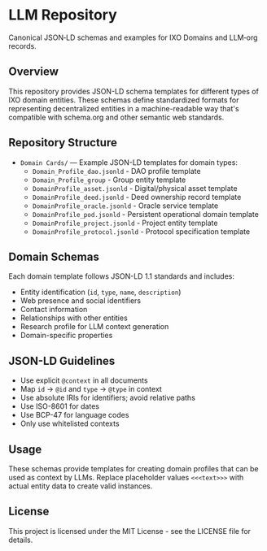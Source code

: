 # LLM Repository

Canonical JSON‑LD schemas and examples for IXO Domains and LLM‑org records.

## Overview

This repository provides JSON-LD schema templates for different types of IXO domain entities. These schemas define standardized formats for representing decentralized entities in a machine-readable way that's compatible with schema.org and other semantic web standards.

## Repository Structure

- `Domain Cards/` — Example JSON-LD templates for domain types:
  - `Domain_Profile_dao.jsonld` - DAO profile template
  - `Domain_Profile_group` - Group entity template
  - `DomainProfile_asset.jsonld` - Digital/physical asset template
  - `DomainProfile_deed.jsonld` - Deed ownership record template
  - `DomainProfile_oracle.jsonld` - Oracle service template
  - `DomainProfile_pod.jsonld` - Persistent operational domain template
  - `DomainProfile_project.jsonld` - Project entity template
  - `DomainProfile_protocol.jsonld` - Protocol specification template

## Domain Schemas

Each domain template follows JSON-LD 1.1 standards and includes:

- Entity identification (`id`, `type`, `name`, `description`)
- Web presence and social identifiers
- Contact information
- Relationships with other entities
- Research profile for LLM context generation
- Domain-specific properties

## JSON-LD Guidelines

- Use explicit `@context` in all documents
- Map `id` → `@id` and `type` → `@type` in context
- Use absolute IRIs for identifiers; avoid relative paths
- Use ISO-8601 for dates
- Use BCP-47 for language codes
- Only use whitelisted contexts

## Usage

These schemas provide templates for creating domain profiles that can be used as context by LLMs. Replace placeholder values `<<<text>>>` with actual entity data to create valid instances.

## License

This project is licensed under the MIT License - see the LICENSE file for details.
